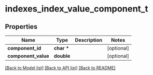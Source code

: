 # indexes_index_value_component_t

## Properties
Name | Type | Description | Notes
------------ | ------------- | ------------- | -------------
**component_id** | **char \*** |  | [optional] 
**component_value** | **double** |  | [optional] 

[[Back to Model list]](../README.md#documentation-for-models) [[Back to API list]](../README.md#documentation-for-api-endpoints) [[Back to README]](../README.md)


